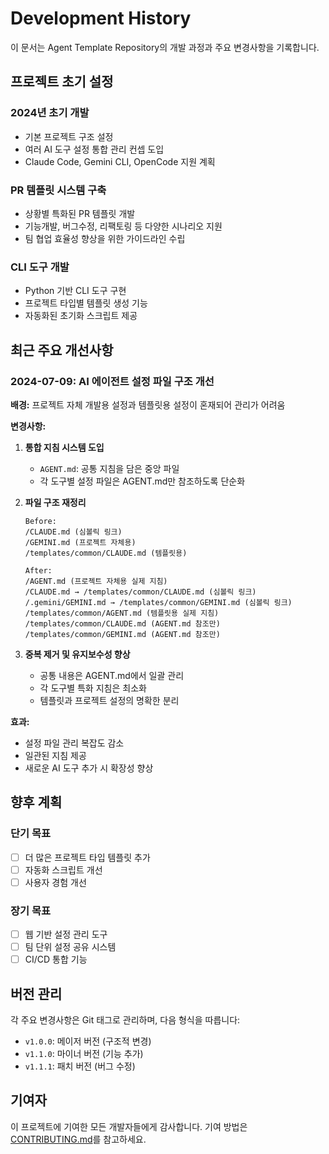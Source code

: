 # Development History

이 문서는 Agent Template Repository의 개발 과정과 주요 변경사항을 기록합니다.

## 프로젝트 초기 설정

### 2024년 초기 개발
- 기본 프로젝트 구조 설정
- 여러 AI 도구 설정 통합 관리 컨셉 도입
- Claude Code, Gemini CLI, OpenCode 지원 계획

### PR 템플릿 시스템 구축
- 상황별 특화된 PR 템플릿 개발
- 기능개발, 버그수정, 리팩토링 등 다양한 시나리오 지원
- 팀 협업 효율성 향상을 위한 가이드라인 수립

### CLI 도구 개발
- Python 기반 CLI 도구 구현
- 프로젝트 타입별 템플릿 생성 기능
- 자동화된 초기화 스크립트 제공

## 최근 주요 개선사항

### 2024-07-09: AI 에이전트 설정 파일 구조 개선
**배경:** 프로젝트 자체 개발용 설정과 템플릿용 설정이 혼재되어 관리가 어려움

**변경사항:**
1. **통합 지침 시스템 도입**
   - `AGENT.md`: 공통 지침을 담은 중앙 파일
   - 각 도구별 설정 파일은 AGENT.md만 참조하도록 단순화

2. **파일 구조 재정리**
   ```
   Before:
   /CLAUDE.md (심볼릭 링크)
   /GEMINI.md (프로젝트 자체용)
   /templates/common/CLAUDE.md (템플릿용)
   
   After:
   /AGENT.md (프로젝트 자체용 실제 지침)
   /CLAUDE.md → /templates/common/CLAUDE.md (심볼릭 링크)
   /.gemini/GEMINI.md → /templates/common/GEMINI.md (심볼릭 링크)
   /templates/common/AGENT.md (템플릿용 실제 지침)
   /templates/common/CLAUDE.md (AGENT.md 참조만)
   /templates/common/GEMINI.md (AGENT.md 참조만)
   ```

3. **중복 제거 및 유지보수성 향상**
   - 공통 내용은 AGENT.md에서 일괄 관리
   - 각 도구별 특화 지침은 최소화
   - 템플릿과 프로젝트 설정의 명확한 분리

**효과:**
- 설정 파일 관리 복잡도 감소
- 일관된 지침 제공
- 새로운 AI 도구 추가 시 확장성 향상

## 향후 계획

### 단기 목표
- [ ] 더 많은 프로젝트 타입 템플릿 추가
- [ ] 자동화 스크립트 개선
- [ ] 사용자 경험 개선

### 장기 목표
- [ ] 웹 기반 설정 관리 도구
- [ ] 팀 단위 설정 공유 시스템
- [ ] CI/CD 통합 기능

## 버전 관리

각 주요 변경사항은 Git 태그로 관리하며, 다음 형식을 따릅니다:
- `v1.0.0`: 메이저 버전 (구조적 변경)
- `v1.1.0`: 마이너 버전 (기능 추가)
- `v1.1.1`: 패치 버전 (버그 수정)

## 기여자

이 프로젝트에 기여한 모든 개발자들에게 감사합니다.
기여 방법은 [CONTRIBUTING.md](./contributing.md)를 참고하세요.